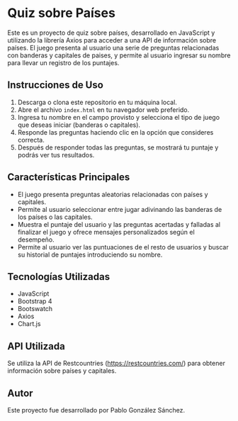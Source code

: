 # Quiz sobre Países

Este es un proyecto de quiz sobre países, desarrollado en JavaScript y utilizando la librería Axios para acceder a una API de información sobre países. El juego presenta al usuario una serie de preguntas relacionadas con banderas y capitales de paises, y permite al usuario ingresar su nombre para llevar un registro de los puntajes.

## Instrucciones de Uso

1. Descarga o clona este repositorio en tu máquina local.
2. Abre el archivo `index.html` en tu navegador web preferido.
3. Ingresa tu nombre en el campo provisto y selecciona el tipo de juego que deseas iniciar (banderas o capitales).
4. Responde las preguntas haciendo clic en la opción que consideres correcta.
5. Después de responder todas las preguntas, se mostrará tu puntaje y podrás ver tus resultados.

## Características Principales

- El juego presenta preguntas aleatorias relacionadas con países y capitales.
- Permite al usuario seleccionar entre jugar adivinando las banderas de los países o las capitales.
- Muestra el puntaje del usuario y las preguntas acertadas y falladas al finalizar el juego y ofrece mensajes personalizados según el desempeño.
- Permite al usuario ver las puntuaciones de el resto de usuarios y buscar su historial de puntajes introduciendo su nombre.

## Tecnologías Utilizadas

- JavaScript
- Bootstrap 4
- Bootswatch
- Axios
- Chart.js

## API Utilizada

Se utiliza la API de Restcountries (https://restcountries.com/) para obtener información sobre países y capitales.

## Autor

Este proyecto fue desarrollado por Pablo González Sánchez.
